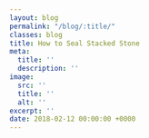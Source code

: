 ```yaml
---
layout: blog
permalink: "/blog/:title/"
classes: blog
title: How to Seal Stacked Stone
meta:
  title: ''
  description: ''
image:
  src: ''
  title: ''
  alt: ''
excerpt: ''
date: 2018-02-12 00:00:00 +0000
---
```

